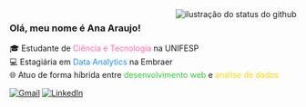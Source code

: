 <img align='right' src="https://github-readme-stats.vercel.app/api?username=arapujo&show_icons=true&title_color=783c00&text_color=af552e&icon_color=783c00&bg_color=f8efd4&cache_seconds=2300" alt="ilustração do status do github">

### Olá, meu nome é Ana Araujo!

🎓 Estudante de <span style="color:#FF69B4">Ciência e Tecnologia</span> na UNIFESP  
💻 Estagiária em <span style="color:#1E90FF">Data Analytics</span> na Embraer  
🌐 Atuo de forma híbrida entre <span style="color:#32CD32">desenvolvimento web</span> e <span style="color:#FFD700">análise de dados</span> 

<p align="left">
  <a href="#" title="Gmail">
  <img src="https://img.shields.io/badge/-Gmail-FF0000?style=flat-square&labelColor=FF0000&logo=gmail&logoColor=white&link=LINK-DO-SEU-GMAIL" alt="Gmail"/></a>
  <a href="#" title="LinkedIn">
  <img src="https://img.shields.io/badge/-Linkedin-0e76a8?style=flat-square&logo=Linkedin&logoColor=white&link=https://www.linkedin.com/in/ana-livia-araujo/" alt="LinkedIn"/></a>
</p>
